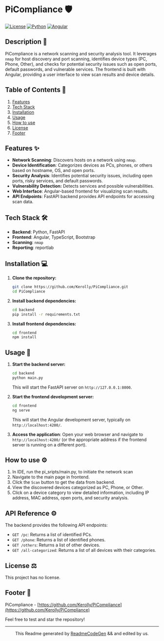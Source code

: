 # PiCompliance 🛡️
[![License](https://img.shields.io/badge/license-No%20License-red.svg)](https://github.com/Kerolly/PiCompliance)
[![Python](https://img.shields.io/badge/python-3.x-blue.svg)](https://www.python.org/)
[![Angular](https://img.shields.io/badge/angular-20.x-brightgreen.svg)](https://angular.io/)



## Description 📝
PiCompliance is a network scanning and security analysis tool. It leverages `nmap` for host discovery and port scanning, identifies device types (PC, Phone, Other), and checks for potential security issues such as open ports, default passwords, and vulnerable services. The frontend is built with Angular, providing a user interface to view scan results and device details.



## Table of Contents 🧭
1.  [Features](#features-%EF%B8%8F)
2.  [Tech Stack](#tech-stack-toolbox)
3.  [Installation](#installation-computer)
4.  [Usage](#usage-rocket)
5.  [How to use](#how-to-use-gear)
6.  [License](#license-balance_scale)
7. [Footer](#footer-page_facing_up)



## Features ✨
*   **Network Scanning**: Discovers hosts on a network using `nmap`.
*   **Device Identification**: Categorizes devices as PCs, phones, or others based on hostname, OS, and open ports.
*   **Security Analysis**: Identifies potential security issues, including open ports, risky services, and default passwords.
*   **Vulnerability Detection:** Detects services and possible vulnerabilities.
*   **Web Interface**: Angular-based frontend for visualizing scan results.
*   **API Endpoints**: FastAPI backend provides API endpoints for accessing scan data.



## Tech Stack 🛠️
*   **Backend**: Python, FastAPI
*   **Frontend**: Angular, TypeScript, Bootstrap
*   **Scanning**: `nmap`
*   **Reporting**: reportlab



## Installation 💻
1.  **Clone the repository:**

    ```bash
    git clone https://github.com/Kerolly/PiCompliance.git
    cd PiCompliance
    ```

2.  **Install backend dependencies:**

    ```bash
    cd backend
    pip install -r requirements.txt
    ```

3.  **Install frontend dependencies:**

    ```bash
    cd frontend
    npm install
    ```



## Usage 🚀
1.  **Start the backend server:**

    ```bash
    cd backend
    python main.py
    ```

    This will start the FastAPI server on `http://127.0.0.1:8000`.

2.  **Start the frontend development server:**

    ```bash
    cd frontend
    ng serve
    ```

    This will start the Angular development server, typically on `http://localhost:4200/`.

3.  **Access the application**: Open your web browser and navigate to `http://localhost:4200/` (or the appropriate address if the frontend server is running on a different port).



## How to use ⚙️
1.  In IDE, run the pi_sripts/main.py, to initiate the network scan
1.  Navigate to the main page in frontend.
2.  Click the `Scan` button to get the data from backend.
3.  View the discovered devices categorized as PC, Phone, or Other.
4.  Click on a device category to view detailed information, including IP address, MAC address, open ports, and security analysis.


## API Reference ⚙️
The backend provides the following API endpoints:

*   `GET /pc`: Returns a list of identified PCs.
*   `GET /phone`: Returns a list of identified phones.
*   `GET /others`: Returns a list of other devices.
*   `GET /all-categorized`: Returns a list of all devices with their categories.



## License ⚖️
This project has no license.



## Footer 📃
PiCompliance - [https://github.com/Kerolly/PiCompliance](https://github.com/Kerolly/PiCompliance)

Feel free to test and star the repository!

---

<p align="center">This Readme generated by <a href="https://www.readmecodegen.com/">ReadmeCodeGen</a> && and edited by us.</p>
